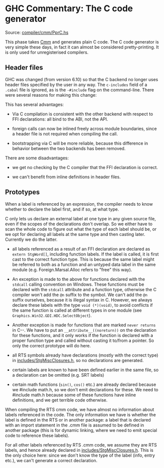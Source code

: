 # GHC Commentary: The C code generator


Source: [compiler/cmm/PprC.hs](/trac/ghc/browser/ghc/compiler/cmm/PprC.hs)


This phase takes [Cmm](commentary/compiler/cmm-type) and generates plain C code. The C code generator is very simple these days, in fact it can almost be considered pretty-printing. It is only used for unregisterised compilers.

## Header files


GHC was changed (from version 6.10) so that the C backend no longer uses header files specified by the user in any way.  The `c-includes` field of a `.cabal` file is ignored, as is the `-#include` flag on the command-line.  There were several reasons for making this change:


This has several advantages:
  

- Via C compilation is consistent with the other backend with respect to FFI declarations:
  all bind to the ABI, not the API.


  


- foreign calls can now be inlined freely across module boundaries, since
  a header file is not required when compiling the call.


  


- bootstrapping via C will be more reliable, because this difference
  in behavior between the two backends has been removed.


  
There are some disadvantages:
  

- we get no checking by the C compiler that the FFI declaration
  is correct.

- we can't benefit from inline definitions in header files.


  


## Prototypes


When a label is referenced by an expression, the compiler needs to
know whether to declare the label first, and if so, at what type.


C only lets us declare an external label at one
type in any given source file, even if the scopes of the
declarations don't overlap.  So we either have to scan the whole code to figure out what the type of each label should be, or we opt for declaring all labels at the same type and then casting later.  Currently we do the latter.

- all labels referenced as a result of an FFI declaration
  are declared as `extern StgWord[]`, including function labels.
  If the label is called, it is first cast to the correct
  function type.  This is because the same label might be
  referred to both as a function and an untyped data label in
  the same module (e.g. Foreign.Marsal.Alloc refers to "free"
  this way).  

- An exception is made to the above for functions declared with
  the `stdcall` calling convention on Windows.  These functions must
  be declared with the `stdcall` attribute and a function type,
  otherwise the C compiler won't add the `@n` suffix to the symbol.
  We can't add the `@n` suffix ourselves, because it is illegal
  syntax in C.  However, we always declare these labels with the
  type `void (*)(void)`, to avoid conflicts if the same function
  is called at different types in one module (see `Graphics.Win32.GDI.HDC.SelectObject`).

- Another exception is made for functions that are marked `never returns` in C--.  We
  have to put an `__attribute__((noreturn))` on the declaration for these functions,
  and it only works if the function is declared with a proper function type and
  called without casting it to/from a pointer.  So only the correct prototype
  will do here.

- all RTS symbols already have declarations (mostly with the correct
  type) in [includes/StgMiscClosures.h](/trac/ghc/browser/ghc/includes/StgMiscClosures.h), so no declarations are generated.

- certain labels are known to have been defined earlier in the same file,
  so a declaration can be omitted (e.g. SRT labels)

- certain math functions (`sin()`, `cos()` etc.) are already declared because
  we \#include math.h, so we don't emit declarations for these.  We need
  to \#include math.h because some of these functions have inline
  definitions, and we get terrible code otherwise.


When compiling the RTS cmm code, we have almost no information about
labels referenced in the code.  The only information we have is
whether the label is defined in the RTS or in another package: a label
that is declared with an import statement in the .cmm file is assumed
to be defined in another package (this is for dynamic linking, where
we need to emit special code to reference these labels).


For all other labels referenced by RTS .cmm code, we assume they are
RTS labels, and hence already declared in [includes/StgMiscClosures.h](/trac/ghc/browser/ghc/includes/StgMiscClosures.h).  This is
the only choice here: since we don't know the type of the label (info,
entry etc.), we can't generate a correct declaration.
